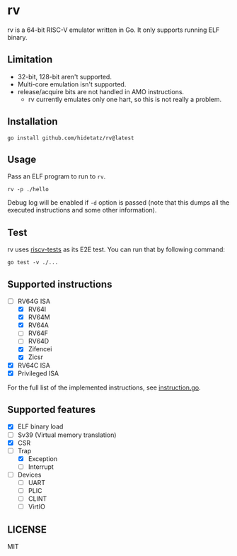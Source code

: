# rv

rv is a 64-bit RISC-V emulator written in Go.
It only supports running ELF binary.

## Limitation

* 32-bit, 128-bit aren't supported.
* Multi-core emulation isn't supported.
* release/acquire bits are not handled in AMO instructions.
  - rv currently emulates only one hart, so this is not really a problem.

## Installation

```shell
go install github.com/hidetatz/rv@latest
```

## Usage

Pass an ELF program to run to `rv`.

```shell
rv -p ./hello
```

Debug log will be enabled if `-d` option is passed (note that this dumps all the executed instructions and some other information).

## Test

rv uses [riscv-tests](https://github.com/riscv-software-src/riscv-tests) as its E2E test.
You can run that by following command:

```shell
go test -v ./...
```

## Supported instructions

- [ ] RV64G ISA
  - [x] RV64I
  - [x] RV64M
  - [x] RV64A
  - [ ] RV64F
  - [ ] RV64D
  - [x] Zifencei
  - [x] Zicsr
- [x] RV64C ISA
- [x] Privileged ISA

For the full list of the implemented instructions, see [instruction.go](./instruction.go).

## Supported features

- [x] ELF binary load
- [ ] Sv39 (Virtual memory translation)
- [x] CSR
- [ ] Trap
  - [x] Exception
  - [ ] Interrupt
- [ ] Devices
  - [ ] UART
  - [ ] PLIC
  - [ ] CLINT
  - [ ] VirtIO

## LICENSE

MIT
